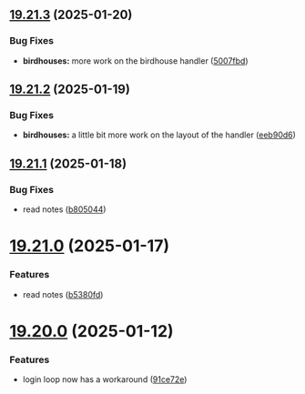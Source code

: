 ## [19.21.3](https://github.com/Torwent/WaspLib/compare/v19.21.2...v19.21.3) (2025-01-20)


### Bug Fixes

* **birdhouses:** more work on the birdhouse handler ([5007fbd](https://github.com/Torwent/WaspLib/commit/5007fbdb64e2469c8c8f5e7adff0b61ce81225ab))



## [19.21.2](https://github.com/Torwent/WaspLib/compare/v19.21.1...v19.21.2) (2025-01-19)


### Bug Fixes

* **birdhouses:** a little bit more work on the layout of the handler ([eeb90d6](https://github.com/Torwent/WaspLib/commit/eeb90d6159bdc631b75a3db502b80b8920a3d728))



## [19.21.1](https://github.com/Torwent/WaspLib/compare/v19.21.0...v19.21.1) (2025-01-18)


### Bug Fixes

* read notes ([b805044](https://github.com/Torwent/WaspLib/commit/b805044bfead193a7c0fb10dd0c5c66df60dc3a2))



# [19.21.0](https://github.com/Torwent/WaspLib/compare/v19.20.0...v19.21.0) (2025-01-17)


### Features

* read notes ([b5380fd](https://github.com/Torwent/WaspLib/commit/b5380fd216d704e0603eef66adde3dd5d0ab7365))



# [19.20.0](https://github.com/Torwent/WaspLib/compare/v19.19.3...v19.20.0) (2025-01-12)


### Features

* login loop now has a workaround ([91ce72e](https://github.com/Torwent/WaspLib/commit/91ce72e7f6cd3641450655887312dcc873b2b539))



